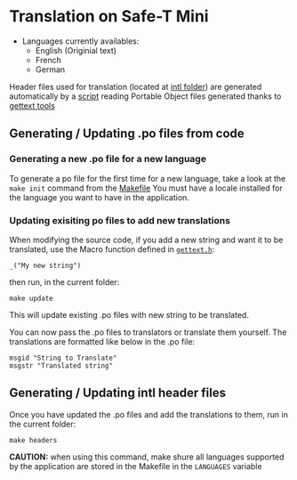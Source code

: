 # Translation on Safe-T Mini

- Languages currently availables:
  - English (Originial text)
  - French
  - German

Header files used for translation (located at [intl folder](../intl/intl.h)) are generated automatically by a [script](./generate_translation_headers.py) reading Portable Object files generated thanks to [gettext tools](https://www.gnu.org/software/gettext/)

## Generating / Updating .po files from code
### Generating a new .po file for a new language
To generate a po file for the first time for a new language, take a look at the `make init` command from the [Makefile](./Makefile)
You must have a locale installed for the language you want to have in the application. 
### Updating exisiting po files to add new translations
When modifying the source code, if you add a new string and want it to be translated, use the Macro function defined in [`gettext.h`](../gettext.h):
```
_("My new string")
```
then run, in the current folder:  
```
make update
```
This will update existing .po files with new string to be translated.

You can now pass the .po files to translators or translate them yourself.
The translations are formatted like below in the .po file:
```
msgid "String to Translate"
msgstr "Translated string"
```

## Generating / Updating intl header files
Once you have updated the .po files and add the translations to them, run in the current folder:
```
make headers
```

**CAUTION:** when using this command, make shure all languages supported by the application are stored in the Makefile in the `LANGUAGES` variable
